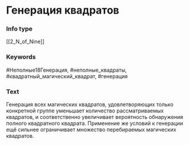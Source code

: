 # Генерация квадратов
### Info type
[[2_N_of_Nine]]
### Keywords
#Неполные18Генерация, #неполные_квадраты, #квадратный_магический_квадрат, #генерация
### Text
Генерация всех магических квадратов, удовлетворяющих только конкретной группе уменьшает количество рассматриваемых квадратов, и соответственно увеличивает вероятность обнаружения полного квадратного квадрата. Применение же условий к генерации ещё сильнее ограничивает множество перебираемых магических квадратов.